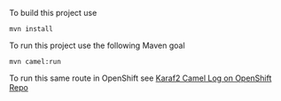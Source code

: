 To build this project use

    mvn install

To run this project use the following Maven goal

    mvn camel:run

To run this same route in OpenShift see [Karaf2 Camel Log on OpenShift Repo](htps://github.com/gbengataylor/karaf2-camel-log)
